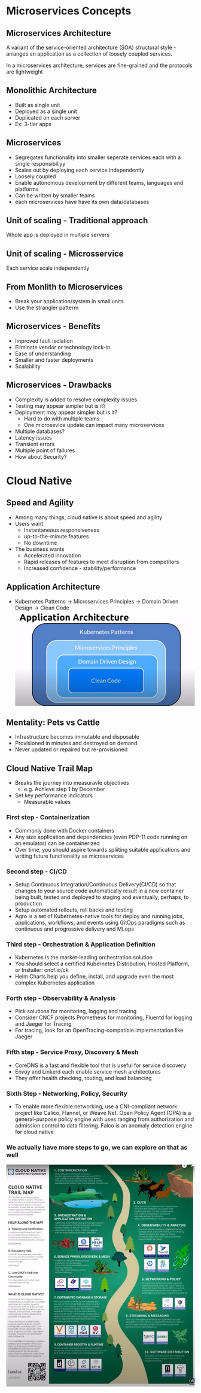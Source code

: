 # Microservices Concepts

## Microservices Architecture
A variant of the service-oriented architecture (SOA) structural style - arranges an application as a collection of loosely coupled services.

In a microservices architecture, services are fine-grained and the protocols are lightweight

## Monolithic Architecture
- Built as single unit
- Deployed as a single unit
- Duplicated on each server
- Ex: 3-tier apps

## Microservices
- Segregates functionality into smaller seperate services each with a single responsibiliyy
- Scales out by deploying each service independently
- Loosely coupled
- Enable autonomous development by different teams, languages and platforms
- Can be written by smaller teams
- each microservices have have its own data/databases

## Unit of scaling - Traditional approach
Whole app is deployed in multiple servers

## Unit of scaling - Microsservice
Each service scale independently

## From Monlith to Microservices
- Break your application/system in small units
- Use the strangler patterm

## Microservices - Benefits
- Improved fault isolation
- Eliminate vendor or technology lock-in
- Ease of understanding
- Smaller and faster deployments
- Scalability

## Microservices - Drawbacks
- Complexity is added to resolve complexity issues
- Testing may appear simpler but is it?
- Deployment may appear simpler but is it?
    - Hard to do with multiple teams
    - One microsevice update can impact many microservices
- Multiple databases?
- Latency issues
- Transient errors
- Multiple point of failures
- How about Security?

# Cloud Native

## Speed and Agility
- Among many things, cloud native is about speed and agility
- Users want
    - Instantaneous responsiveness
    - up-to-the-minute features
    - No downtime
- The business wants
    - Accelerated innovation
    - Rapid releases of features to meet disruption from competitors
    - Increased confidence - stability/performance

## Application Architecture
- Kubernetes Patterns -> Microservices Principles -> Domain Driven Design -> Clean Code
![Application Architecture](application-architecture.png)

## Mentality: Pets vs Cattle
- Infrastructure becomes immutable and disposable
- Provisioned in minutes and destroyed on demand
- Never updated or repaired but re-provisioned

## Cloud Native Trail Map
- Breaks the journey into measuravle objectives
    - e.g. Achieve step 1 by December
- Set key performance indicators
    - Measurable values

### First step - Containerization
- Commonly done with Docker containers
- Any size application and dependencies (even PDP-11 code running on an emulator) can be containerized
- Over time, you should aspire towards spliiting suitable applications and writing future functionality as microservices

### Second step - CI/CD
- Setup Continuous Integration/Continuous Delivery(CI/CD) so that changes to your source code automatically result in a new container being built, tested and deployed to staging and eventually, perhaps, to production
- Setup automated rollouts, roll backs and testing
- Agro is a set of Kubernetes-native tools for deploy and running jobs, applications, workflows, and events using GitOps paradigms such as continuous and progressive delivery and MLops

### Third step - Orchestration & Application Definition
- Kubernetes is the market-leading orchestration solution
- You should select a certified Kubernetes Distribution, Hosted Platform, or Installer: cncf.io/ck
- Helm Charts help you define, install, and upgrade even the most complex Kubernetes application

### Forth step - Observability & Analysis
- Pick solutions for monitoring, logging and tracing
- Consider CNCF projects Prometheus for monitoring, Fluentd for logging and Jaeger for Tracing
- For tracing, look for an OpenTracing-compatible implementation like Jaeger

### Fifth step - Service Proxy, Discovery & Mesh
- CoreDNS is a fast and flexible tool that is useful for service discovery
- Envoy and Linkerd each enable service mesh architectures
- They offer health checking, routing, and load balancing

### Sixth Step - Networking, Policy, Security
- To enable more flexible networking, use a CNI-compliant network project like Calico, Flannel, or Weave Net. Open Policy Agent (OPA) is a general-purpose policy engine with uses ranging from authorization and admission control to data filtering. Falco is an anomaly detection engine for cloud native

### We actually have more steps to go, we can explore on that as well
![Trail Map](trail-map.png)